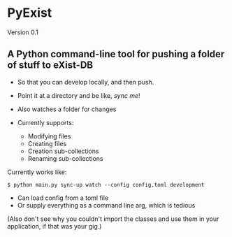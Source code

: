 # PyExist

Version 0.1

## A Python command-line tool for pushing a folder of stuff to eXist-DB

- So that you can develop locally, and then push.
- Point it at a directory and be like, *sync me*!
- Also watches a folder for changes

- Currently supports:
    - Modifying files
    - Creating files
    - Creation sub-collections
    - Renaming sub-collections 


Currently works like:
```
$ python main.py sync-up watch --config config.toml development
```

- Can load config from a toml file
- Or supply everything as a command line arg, which is tedious


(Also don't see why you couldn't import the classes and use them in your application, if that was your gig.)